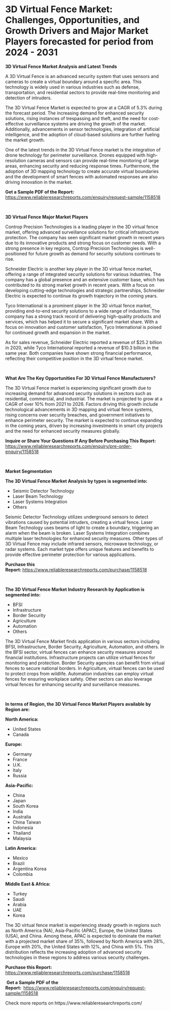 <p><h1>3D Virtual Fence Market: Challenges, Opportunities, and Growth Drivers and Major Market Players forecasted for period from 2024 - 2031</h1></p><p><strong>3D Virtual Fence Market Analysis and Latest Trends</strong></p>
<p><p>A 3D Virtual Fence is an advanced security system that uses sensors and cameras to create a virtual boundary around a specific area. This technology is widely used in various industries such as defense, transportation, and residential sectors to provide real-time monitoring and detection of intruders.</p><p>The 3D Virtual Fence Market is expected to grow at a CAGR of 5.3% during the forecast period. The increasing demand for enhanced security solutions, rising instances of trespassing and theft, and the need for cost-effective surveillance systems are driving the growth of the market. Additionally, advancements in sensor technologies, integration of artificial intelligence, and the adoption of cloud-based solutions are further fueling the market growth.</p><p>One of the latest trends in the 3D Virtual Fence market is the integration of drone technology for perimeter surveillance. Drones equipped with high-resolution cameras and sensors can provide real-time monitoring of large areas, enhancing security and reducing response times. Furthermore, the adoption of 3D mapping technology to create accurate virtual boundaries and the development of smart fences with automated responses are also driving innovation in the market.</p></p>
<p><strong>Get a Sample PDF of the Report:&nbsp;</strong> <a href="https://www.reliableresearchreports.com/enquiry/request-sample/1158518">https://www.reliableresearchreports.com/enquiry/request-sample/1158518</a></p>
<p>&nbsp;</p>
<p><strong>3D Virtual Fence Major Market Players</strong></p>
<p><p>Controp Precision Technologies is a leading player in the 3D virtual fence market, offering advanced surveillance solutions for critical infrastructure protection. The company has seen significant market growth in recent years due to its innovative products and strong focus on customer needs. With a strong presence in key regions, Controp Precision Technologies is well-positioned for future growth as demand for security solutions continues to rise.</p><p>Schneider Electric is another key player in the 3D virtual fence market, offering a range of integrated security solutions for various industries. The company has a global presence and an extensive customer base, which has contributed to its strong market growth in recent years. With a focus on developing cutting-edge technologies and strategic partnerships, Schneider Electric is expected to continue its growth trajectory in the coming years.</p><p>Tyco International is a prominent player in the 3D virtual fence market, providing end-to-end security solutions to a wide range of industries. The company has a strong track record of delivering high-quality products and services, which has helped it to secure a significant market share. With a focus on innovation and customer satisfaction, Tyco International is poised for continued growth and expansion in the market.</p><p>As for sales revenue, Schneider Electric reported a revenue of $25.2 billion in 2020, while Tyco International reported a revenue of $10.3 billion in the same year. Both companies have shown strong financial performance, reflecting their competitive position in the 3D virtual fence market.</p></p>
<p>&nbsp;</p>
<p><strong>What Are The Key Opportunities For 3D Virtual Fence Manufacturers?</strong></p>
<p><p>The 3D Virtual Fence market is experiencing significant growth due to increasing demand for advanced security solutions in sectors such as residential, commercial, and industrial. The market is projected to grow at a CAGR of over 10% from 2021 to 2026. Factors driving this growth include technological advancements in 3D mapping and virtual fence systems, rising concerns over security breaches, and government initiatives to enhance perimeter security. The market is expected to continue expanding in the coming years, driven by increasing investments in smart city projects and the need for enhanced security measures globally.</p></p>
<p><strong>Inquire or Share Your Questions If Any Before Purchasing This Report:</strong> <a href="https://www.reliableresearchreports.com/enquiry/pre-order-enquiry/1158518">https://www.reliableresearchreports.com/enquiry/pre-order-enquiry/1158518</a></p>
<p>&nbsp;</p>
<p><strong>Market Segmentation</strong></p>
<p><strong>The 3D Virtual Fence Market Analysis by types is segmented into:</strong></p>
<p><ul><li>Seismic Detector Technology</li><li>Laser Beam Technology</li><li>Laser Systems Integration</li><li>Others</li></ul></p>
<p><p>Seismic Detector Technology utilizes underground sensors to detect vibrations caused by potential intruders, creating a virtual fence. Laser Beam Technology uses beams of light to create a boundary, triggering an alarm when the beam is broken. Laser Systems Integration combines multiple laser technologies for enhanced security measures. Other types of 3D Virtual Fence may include infrared sensors, microwave technology, or radar systems. Each market type offers unique features and benefits to provide effective perimeter protection for various applications.</p></p>
<p><strong>Purchase this Report:&nbsp;</strong><a href="https://www.reliableresearchreports.com/purchase/1158518">https://www.reliableresearchreports.com/purchase/1158518</a></p>
<p>&nbsp;</p>
<p><strong>The 3D Virtual Fence Market Industry Research by Application is segmented into:</strong></p>
<p><ul><li>BFSI</li><li>Infrastructure</li><li>Border Security</li><li>Agriculture</li><li>Automation</li><li>Others</li></ul></p>
<p><p>The 3D Virtual Fence Market finds application in various sectors including BFSI, Infrastructure, Border Security, Agriculture, Automation, and others. In the BFSI sector, virtual fences can enhance security measures around financial institutions. Infrastructure projects can utilize virtual fences for monitoring and protection. Border Security agencies can benefit from virtual fences to secure national borders. In Agriculture, virtual fences can be used to protect crops from wildlife. Automation industries can employ virtual fences for ensuring workplace safety. Other sectors can also leverage virtual fences for enhancing security and surveillance measures.</p></p>
<p>&nbsp;</p>
<p><strong>In terms of Region, the 3D Virtual Fence Market Players available by Region are:</strong></p>
<p>
    <p> <strong> North America: </strong>
        <ul>
            <li>United States</li>
            <li>Canada</li>
        </ul>
        </p> 
    <p> <strong> Europe: </strong>
        <ul>
            <li>Germany</li>
            <li>France</li>
            <li>U.K.</li>
            <li>Italy</li>
            <li>Russia</li>
        </ul>
        </p> 
    <p> <strong> Asia-Pacific: </strong>
        <ul>
            <li>China</li>
            <li>Japan</li>
            <li>South Korea</li>
            <li>India</li>
            <li>Australia</li>
            <li>China Taiwan</li>
            <li>Indonesia</li>
            <li>Thailand</li>
            <li>Malaysia</li>
        </ul>
        </p> 
    <p> <strong> Latin America: </strong>
        <ul>
            <li>Mexico</li>
            <li>Brazil</li>
            <li>Argentina Korea</li>
            <li>Colombia</li>
        </ul>
        </p> 
    <p> <strong> Middle East & Africa: </strong>
        <ul>
            <li>Turkey</li>
            <li>Saudi</li>
            <li>Arabia</li>
            <li>UAE</li>
            <li>Korea</li>
        </ul>
    </p>
    </p>
<p><p>The 3D virtual fence market is experiencing steady growth in regions such as North America (NA), Asia-Pacific (APAC), Europe, the United States (USA), and China. Among these, APAC is expected to dominate the market with a projected market share of 35%, followed by North America with 28%, Europe with 20%, the United States with 12%, and China with 5%. This distribution reflects the increasing adoption of advanced security technologies in these regions to address various security challenges.</p></p>
<p><strong>Purchase this Report: </strong><a href="https://www.reliableresearchreports.com/purchase/1158518">https://www.reliableresearchreports.com/purchase/1158518</a></p>
<p>&nbsp;<strong>Get a Sample PDF of the Report:&nbsp;&nbsp;</strong><a href="https://www.reliableresearchreports.com/enquiry/request-sample/1158518">https://www.reliableresearchreports.com/enquiry/request-sample/1158518</a></p>
<p><strong></strong></p>
<p>Check more reports on https://www.reliableresearchreports.com/</p>